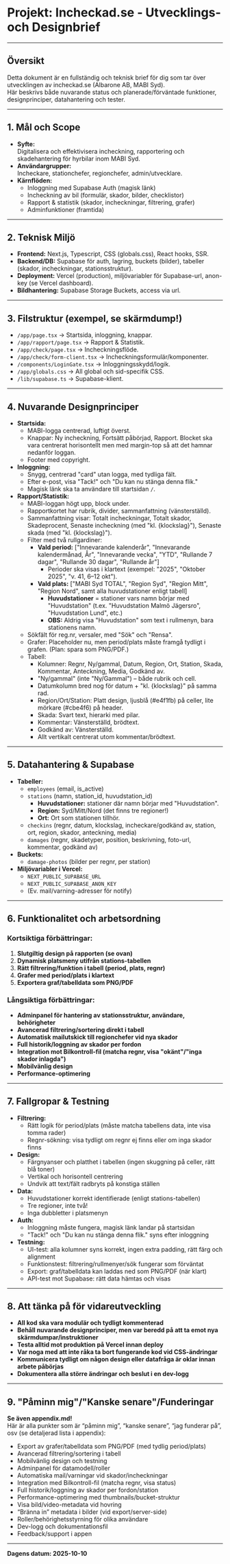 # Projekt: Incheckad.se - Utvecklings- och Designbrief

---

## **Översikt**

Detta dokument är en fullständig och teknisk brief för dig som tar över utvecklingen av incheckad.se (Albarone AB, MABI Syd).  
Här beskrivs både nuvarande status och planerade/förväntade funktioner, designprinciper, datahantering och tester.

---

## **1. Mål och Scope**

- **Syfte:**  
  Digitalisera och effektivisera incheckning, rapportering och skadehantering för hyrbilar inom MABI Syd.
- **Användargrupper:**  
  Incheckare, stationchefer, regionchefer, admin/utvecklare.
- **Kärnflöden:**  
  - Inloggning med Supabase Auth (magisk länk)
  - Incheckning av bil (formulär, skador, bilder, checklistor)
  - Rapport & statistik (skador, incheckningar, filtrering, grafer)
  - Adminfunktioner (framtida)

---

## **2. Teknisk Miljö**

- **Frontend:** Next.js, Typescript, CSS (globals.css), React hooks, SSR.
- **Backend/DB:** Supabase för auth, lagring, buckets (bilder), tabeller (skador, incheckningar, stationsstruktur).
- **Deployment:** Vercel (production), miljövariabler för Supabase-url, anon-key (se Vercel dashboard).
- **Bildhantering:** Supabase Storage Buckets, access via url.

---

## **3. Filstruktur (exempel, se skärmdump!)**

- `/app/page.tsx`                → Startsida, inloggning, knappar.
- `/app/rapport/page.tsx`         → Rapport & Statistik.
- `/app/check/page.tsx`           → Incheckningsflöde.
- `/app/check/form-client.tsx`    → Incheckningsformulär/komponenter.
- `/components/LoginGate.tsx`     → Inloggningsskydd/logik.
- `/app/globals.css`              → All global och sid-specifik CSS.
- `/lib/supabase.ts`              → Supabase-klient.

---

## **4. Nuvarande Designprinciper**

- **Startsida:**  
  - MABI-logga centrerad, luftigt överst.
  - Knappar: Ny incheckning, Fortsätt påbörjad, Rapport. Blocket ska vara centrerat horisontellt men med margin-top så att det hamnar nedanför loggan.
  - Footer med copyright.
- **Inloggning:**  
  - Snygg, centrerad "card" utan logga, med tydliga fält.  
  - Efter e-post, visa "Tack!" och "Du kan nu stänga denna flik."
  - Magisk länk ska ta användare till startsidan `/`.
- **Rapport/Statistik:**  
  - MABI-loggan högt upp, block under.
  - Rapportkortet har rubrik, divider, sammanfattning (vänsterställd).
  - Sammanfattning visar: Totalt incheckningar, Totalt skador, Skadeprocent, Senaste incheckning (med "kl. {klockslag}"), Senaste skada (med "kl. {klockslag}").
  - Filter med två rullgardiner:  
    - **Vald period:** ["Innevarande kalenderår", "Innevarande kalendermånad, År", "Innevarande vecka", "YTD", "Rullande 7 dagar", "Rullande 30 dagar", "Rullande år"]
      - Perioder ska visas i klartext (exempel: "2025", "Oktober 2025", "v. 41, 6–12 okt").
    - **Vald plats:** ["MABI Syd TOTAL", "Region Syd", "Region Mitt", "Region Nord", samt alla huvudstationer enligt tabell]
      - **Huvudstationer** = stationer vars namn börjar med "Huvudstation" (t.ex. "Huvudstation Malmö Jägersro", "Huvudstation Lund", etc.)
      - **OBS:** Aldrig visa "Huvudstation" som text i rullmenyn, bara stationens namn.
  - Sökfält för reg.nr, versaler, med "Sök" och "Rensa".
  - Grafer: Placeholder nu, men period/plats måste framgå tydligt i grafen. (Plan: spara som PNG/PDF.)
  - Tabell:
    - Kolumner: Regnr, Ny/gammal, Datum, Region, Ort, Station, Skada, Kommentar, Anteckning, Media, Godkänd av.
    - "Ny/gammal" (inte "Ny/Gammal") – både rubrik och cell.
    - Datumkolumn bred nog för datum + "kl. {klockslag}" på samma rad.
    - Region/Ort/Station: Platt design, ljusblå (#e4f1fb) på celler, lite mörkare (#cbe4f6) på header.
    - Skada: Svart text, hierarki med pilar.
    - Kommentar: Vänsterställd, brödtext.
    - Godkänd av: Vänsterställd.
    - Allt vertikalt centrerat utom kommentar/brödtext.

---

## **5. Datahantering & Supabase**

- **Tabeller:**  
  - `employees` (email, is_active)
  - `stations` (namn, station_id, huvudstation_id)  
    - **Huvudstationer:** stationer där namn börjar med "Huvudstation".
    - **Region:** Syd/Mitt/Nord (det finns tre regioner!)
    - **Ort:** Ort som stationen tillhör.
  - `checkins` (regnr, datum, klockslag, incheckare/godkänd av, station, ort, region, skador, anteckning, media)
  - `damages` (regnr, skadetyper, position, beskrivning, foto-url, kommentar, godkänd av)
- **Buckets:**  
  - `damage-photos` (bilder per regnr, per station)
- **Miljövariabler i Vercel:**  
  - `NEXT_PUBLIC_SUPABASE_URL`
  - `NEXT_PUBLIC_SUPABASE_ANON_KEY`
  - (Ev. mail/varning-adresser för notify)

---

## **6. Funktionalitet och arbetsordning**

### **Kortsiktiga förbättringar:**
1. **Slutgiltig design på rapporten (se ovan)**
2. **Dynamisk platsmeny utifrån stations-tabellen**
3. **Rätt filtrering/funktion i tabell (period, plats, regnr)**
4. **Grafer med period/plats i klartext**
5. **Exportera graf/tabelldata som PNG/PDF**

### **Långsiktiga förbättringar:**
- **Adminpanel för hantering av stationsstruktur, användare, behörigheter**
- **Avancerad filtrering/sortering direkt i tabell**
- **Automatisk mailutskick till regionchefer vid nya skador**
- **Full historik/loggning av skador per fordon**
- **Integration mot Bilkontroll-fil (matcha regnr, visa "okänt"/"inga skador inlagda")**
- **Mobilvänlig design**
- **Performance-optimering**

---

## **7. Fallgropar & Testning**

- **Filtrering:**  
  - Rätt logik för period/plats (måste matcha tabellens data, inte visa tomma rader)
  - Regnr-sökning: visa tydligt om regnr ej finns eller om inga skador finns
- **Design:**  
  - Färgnyanser och platthet i tabellen (ingen skuggning på celler, rätt blå toner)
  - Vertikal och horisontell centrering
  - Undvik att text/fält radbryts på konstiga ställen
- **Data:**  
  - Huvudstationer korrekt identifierade (enligt stations-tabellen)
  - Tre regioner, inte två!
  - Inga dubbletter i platsmenyn
- **Auth:**  
  - Inloggning måste fungera, magisk länk landar på startsidan
  - "Tack!" och "Du kan nu stänga denna flik." syns efter inloggning
- **Testning:**  
  - UI-test: alla kolumner syns korrekt, ingen extra padding, rätt färg och alignment
  - Funktionstest: filtrering/rullmenyer/sök fungerar som förväntat
  - Export: graf/tabelldata kan laddas ned som PNG/PDF (när klart)
  - API-test mot Supabase: rätt data hämtas och visas

---

## **8. Att tänka på för vidareutveckling**

- **All kod ska vara modulär och tydligt kommenterad**
- **Behåll nuvarande designprinciper, men var beredd på att ta emot nya skärmdumpar/instruktioner**
- **Testa alltid mot produktion på Vercel innan deploy**
- **Var noga med att inte råka ta bort fungerande kod vid CSS-ändringar**
- **Kommunicera tydligt om någon design eller datafråga är oklar innan arbete påbörjas**
- **Dokumentera alla större ändringar och beslut i en dev-logg**

---

## **9. "Påminn mig"/"Kanske senare"/Funderingar**

**Se även appendix.md!**  
Här är alla punkter som är “påminn mig”, “kanske senare”, “jag funderar på”, osv (se detaljerad lista i appendix):

- Export av grafer/tabelldata som PNG/PDF (med tydlig period/plats)
- Avancerad filtrering/sortering i tabell
- Mobilvänlig design och testning
- Adminpanel för datamodell/roller
- Automatiska mail/varningar vid skador/incheckningar
- Integration med Bilkontroll-fil (matcha regnr, visa status)
- Full historik/loggning av skador per fordon/station
- Performance-optimering med thumbnails/bucket-struktur
- Visa bild/video-metadata vid hovring
- “Bränna in” metadata i bilder (vid export/server-side)
- Roller/behörighetsstyrning för olika användare
- Dev-logg och dokumentationsfil
- Feedback/support i appen

---

**Dagens datum: 2025-10-10**
